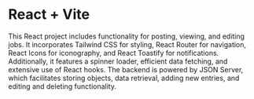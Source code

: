 # React + Vite

This React project includes functionality for posting, viewing, and editing jobs. 
It incorporates Tailwind CSS for styling, React Router for navigation, React Icons for iconography, and React Toastify for notifications. Additionally, it features a spinner loader, efficient data fetching, and extensive use of React hooks.
The backend is powered by JSON Server, which facilitates storing objects, data retrieval, adding new entries, and editing and deleting functionality.
